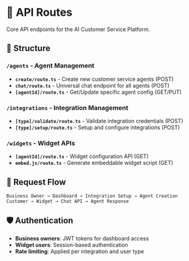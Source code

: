 # 🔌 API Routes

Core API endpoints for the AI Customer Service Platform.

## 📁 Structure

### `/agents` - Agent Management
- **`create/route.ts`** - Create new customer service agents (POST)
- **`chat/route.ts`** - Universal chat endpoint for all agents (POST)
- **`[agentId]/route.ts`** - Get/Update specific agent config (GET/PUT)

### `/integrations` - Integration Management  
- **`[type]/validate/route.ts`** - Validate integration credentials (POST)
- **`[type]/setup/route.ts`** - Setup and configure integrations (POST)

### `/widgets` - Widget APIs
- **`[agentId]/route.ts`** - Widget configuration API (GET)
- **`embed.js/route.ts`** - Generate embeddable widget script (GET)

## 🔄 Request Flow

```
Business Owner → Dashboard → Integration Setup → Agent Creation
Customer → Widget → Chat API → Agent Response
```

## 🛡️ Authentication

- **Business owners**: JWT tokens for dashboard access
- **Widget users**: Session-based authentication
- **Rate limiting**: Applied per integration and user type 